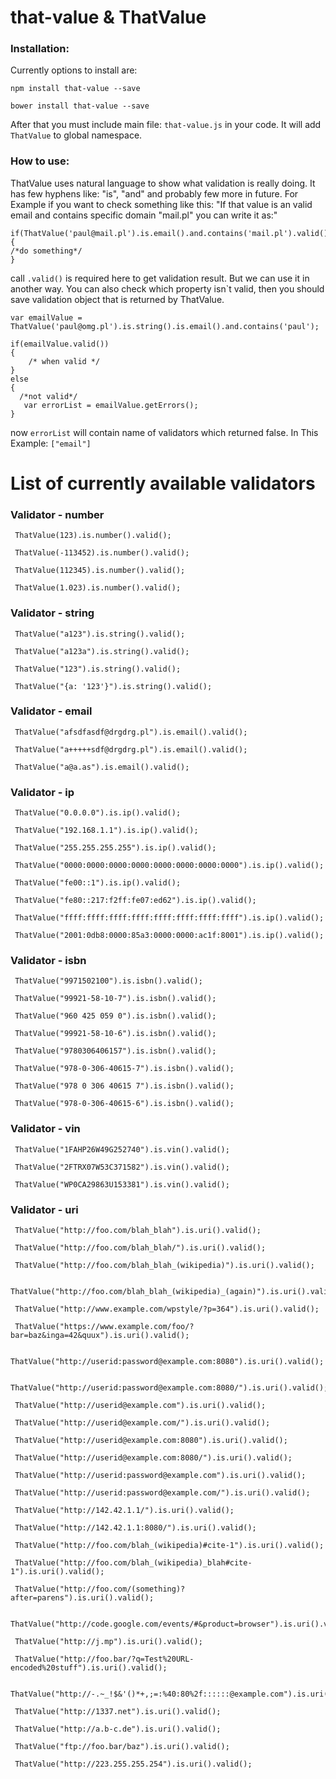 # that-value & ThatValue 
### Installation: 
Currently options to install are:
```
npm install that-value --save
```
```
bower install that-value --save
```
After that you must include main file: ```that-value.js``` in your code. It will add ```ThatValue``` to global namespace.
### How to use: 
ThatValue uses natural language to show what validation is really doing. It has few hyphens like: "is", "and" and probably few more in future.
For Example if you want to check something like this:
"If that value is an valid email and contains specific domain "mail.pl" you can write it as:"
```
if(ThatValue('paul@mail.pl').is.email().and.contains('mail.pl').valid()) 
{ 
/*do something*/
}
```
call ```.valid()``` is required here to get validation result. But we can use it in another way.
You can also check which property isn`t valid, then you should save validation object that is returned by ThatValue.
```
var emailValue = ThatValue('paul@omg.pl').is.string().is.email().and.contains('paul');

if(emailValue.valid())
{
    /* when valid */
} 
else
{ 
  /*not valid*/
   var errorList = emailValue.getErrors();
}
```
now ```errorList``` will contain name of validators which returned false. In This Example: ```["email"]```
# List of currently available validators
### Validator - number
```
 ThatValue(123).is.number().valid(); 
```

```
 ThatValue(-113452).is.number().valid(); 
```

```
 ThatValue(112345).is.number().valid(); 
```

```
 ThatValue(1.023).is.number().valid(); 
```

### Validator - string
```
 ThatValue("a123").is.string().valid(); 
```

```
 ThatValue("a123a").is.string().valid(); 
```

```
 ThatValue("123").is.string().valid(); 
```

```
 ThatValue("{a: '123'}").is.string().valid(); 
```

### Validator - email
```
 ThatValue("afsdfasdf@drgdrg.pl").is.email().valid(); 
```

```
 ThatValue("a+++++sdf@drgdrg.pl").is.email().valid(); 
```

```
 ThatValue("a@a.as").is.email().valid(); 
```

### Validator - ip
```
 ThatValue("0.0.0.0").is.ip().valid(); 
```

```
 ThatValue("192.168.1.1").is.ip().valid(); 
```

```
 ThatValue("255.255.255.255").is.ip().valid(); 
```

```
 ThatValue("0000:0000:0000:0000:0000:0000:0000:0000").is.ip().valid(); 
```

```
 ThatValue("fe00::1").is.ip().valid(); 
```

```
 ThatValue("fe80::217:f2ff:fe07:ed62").is.ip().valid(); 
```

```
 ThatValue("ffff:ffff:ffff:ffff:ffff:ffff:ffff:ffff").is.ip().valid(); 
```

```
 ThatValue("2001:0db8:0000:85a3:0000:0000:ac1f:8001").is.ip().valid(); 
```

### Validator - isbn
```
 ThatValue("9971502100").is.isbn().valid(); 
```

```
 ThatValue("99921-58-10-7").is.isbn().valid(); 
```

```
 ThatValue("960 425 059 0").is.isbn().valid(); 
```

```
 ThatValue("99921-58-10-6").is.isbn().valid(); 
```

```
 ThatValue("9780306406157").is.isbn().valid(); 
```

```
 ThatValue("978-0-306-40615-7").is.isbn().valid(); 
```

```
 ThatValue("978 0 306 40615 7").is.isbn().valid(); 
```

```
 ThatValue("978-0-306-40615-6").is.isbn().valid(); 
```

### Validator - vin
```
 ThatValue("1FAHP26W49G252740").is.vin().valid(); 
```

```
 ThatValue("2FTRX07W53C371582").is.vin().valid(); 
```

```
 ThatValue("WP0CA29863U153381").is.vin().valid(); 
```

### Validator - uri
```
 ThatValue("http://foo.com/blah_blah").is.uri().valid(); 
```

```
 ThatValue("http://foo.com/blah_blah/").is.uri().valid(); 
```

```
 ThatValue("http://foo.com/blah_blah_(wikipedia)").is.uri().valid(); 
```

```
 ThatValue("http://foo.com/blah_blah_(wikipedia)_(again)").is.uri().valid(); 
```

```
 ThatValue("http://www.example.com/wpstyle/?p=364").is.uri().valid(); 
```

```
 ThatValue("https://www.example.com/foo/?bar=baz&inga=42&quux").is.uri().valid(); 
```

```
 ThatValue("http://userid:password@example.com:8080").is.uri().valid(); 
```

```
 ThatValue("http://userid:password@example.com:8080/").is.uri().valid(); 
```

```
 ThatValue("http://userid@example.com").is.uri().valid(); 
```

```
 ThatValue("http://userid@example.com/").is.uri().valid(); 
```

```
 ThatValue("http://userid@example.com:8080").is.uri().valid(); 
```

```
 ThatValue("http://userid@example.com:8080/").is.uri().valid(); 
```

```
 ThatValue("http://userid:password@example.com").is.uri().valid(); 
```

```
 ThatValue("http://userid:password@example.com/").is.uri().valid(); 
```

```
 ThatValue("http://142.42.1.1/").is.uri().valid(); 
```

```
 ThatValue("http://142.42.1.1:8080/").is.uri().valid(); 
```

```
 ThatValue("http://foo.com/blah_(wikipedia)#cite-1").is.uri().valid(); 
```

```
 ThatValue("http://foo.com/blah_(wikipedia)_blah#cite-1").is.uri().valid(); 
```

```
 ThatValue("http://foo.com/(something)?after=parens").is.uri().valid(); 
```

```
 ThatValue("http://code.google.com/events/#&product=browser").is.uri().valid(); 
```

```
 ThatValue("http://j.mp").is.uri().valid(); 
```

```
 ThatValue("http://foo.bar/?q=Test%20URL-encoded%20stuff").is.uri().valid(); 
```

```
 ThatValue("http://-.~_!$&'()*+,;=:%40:80%2f::::::@example.com").is.uri().valid(); 
```

```
 ThatValue("http://1337.net").is.uri().valid(); 
```

```
 ThatValue("http://a.b-c.de").is.uri().valid(); 
```

```
 ThatValue("ftp://foo.bar/baz").is.uri().valid(); 
```

```
 ThatValue("http://223.255.255.254").is.uri().valid(); 
```

